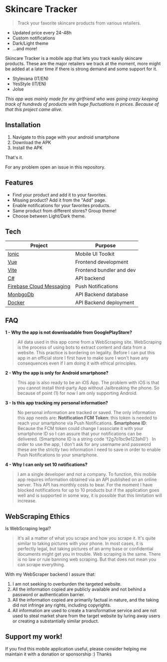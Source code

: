 # Skincare Tracker
> Track your favorite skincare products from various retailers.

- Updated price every 24-48h
- Custom notifications
- Dark/Light theme
- ...and more!

Skincare Tracker is a mobile app that lets you track easily skincare products. 
These are the major retailers we track at the moment, more might be added at a later time if there is strong demand and some support for it.
- Stylevana (IT/EN)
- YesStyle (IT/EN)
- Jolse

*This app was mainly made for my girlfriend who was going crazy keeping track of hundreds of  products with huge fluctuations in prices. Because of that this project came alive.*

## Installation

1) Navigate to this page with your android smartphone
2) Download the APK
3) Install the APK

That's it.

For any problem open an issue in this repository.

## Features

- Find your product and add it to your favorites.
- Missing product? Add it from the "Add" page.
- Enable notifications for your favorites products.
- Same product from different stores? Group theme!
- Choose between Light/Dark theme.

## Tech

| Project | Purpose |
| ------ | ------ |
| [Ionic](https://ionicframework.com/) | Mobile UI Toolkit |
| [Vue](https://vuejs.org/) | Frontend development |
| [Vite](https://vitejs.dev/) | Frontend bundler and dev |
| [C#](https://dotnet.microsoft.com/en-us/) | API backend |
| [Firebase Cloud Messaging](https://firebase.google.com/docs/cloud-messaging) | Push Notifications |
| [MonbgoDb](https://dotnet.microsoft.com/en-us/) | API Backend database |
| [Docker](https://www.docker.com/) | API Backend deployment |

## FAQ

**1 - Why the app is not downloadable from GooglePlayStore?**
> All data used in this app come from a WebScraping site. 
> WebScraping is the process of using bots to extract content and data from a website. This practice is bordering on legality. 
> Before I can put this app in an official store I first have to make sure I won't have any consequences even if I am doing it with ethical principles.

**2 - Why the app is only for Android smartphone?**
> This app is also ready to be an iOS App. The problem with iOS is that you cannot install third-party App without Jailbreaking the phone. So because of point (1) for now I am only supporting Android.

**3 - Is this app tracking my personal information?**
> No personal information are tracked or saved.
> The only information this app needs are:
> **Notification FCM Token**: this token is needed to reach your smartphone via Push Notifications. 
> **Smartphone ID**: Because the FCM token could change I associate it with your smartphone ID so I can assure that your notifications can be delivered. (Smartphone ID is a string code 'f2g7o1bc9e123ah0')
> &nbsp;
> In order to use the app, I don't ask for any username and password these are the strictly two information I need to save in order to enable Push Notifications to your smartphone.

**4 - Why I can only set 10 notifications?**
> I am a single developer and not a company. 
> To function, this mobile app requires information obtained via an API published on an online server. This API has monthly costs to bear.
For the moment I have blocked notifications for up to 10 products but if the application goes well and is supported in some way, it is possible that this limitation will increase.

## WebScraping Ethics

Is WebScraping legal?
> It's all a matter of what you scrape and how you scrape it. It's quite similar to taking pictures with your phone. In most cases, it is perfectly legal, but taking pictures of an army base or confidential documents might get you in trouble. Web scraping is the same. There is no law or rule banning web scraping. But that does not mean you can scrape everything.

With my WebScraper backend I assure that:
1) I am not seeking to overburden the targeted website.
2) All the information copied are publicly available and not behind a password or authentication barrier.
3) All the information copied are primarily factual in nature, and the taking did not infringe any rights, including copyrights.
4) All information are used to create a transformative service and are not used to steal market share from the target website by luring away users or creating a substantially similar product.

## Support my work!

If you find this mobile application useful, please consider helping me maintain it with a donation or sponsorship :) Thanks
